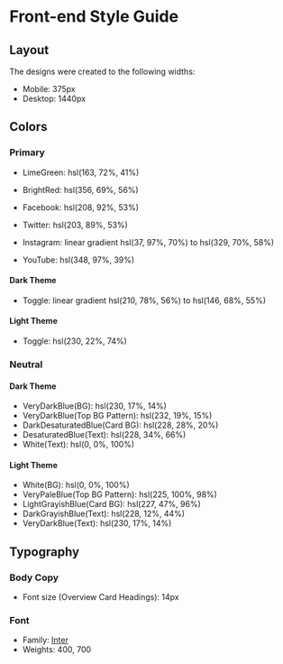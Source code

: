 # Front-end Style Guide

## Layout

The designs were created to the following widths:

- Mobile: 375px
- Desktop: 1440px

## Colors

### Primary

- LimeGreen: hsl(163, 72%, 41%)
- BrightRed: hsl(356, 69%, 56%)

- Facebook: hsl(208, 92%, 53%)
- Twitter: hsl(203, 89%, 53%)
- Instagram: linear gradient hsl(37, 97%, 70%) to hsl(329, 70%, 58%)
- YouTube: hsl(348, 97%, 39%)

#### Dark Theme

- Toggle: linear gradient hsl(210, 78%, 56%) to hsl(146, 68%, 55%)

#### Light Theme

- Toggle: hsl(230, 22%, 74%)

### Neutral

#### Dark Theme

- VeryDarkBlue(BG): hsl(230, 17%, 14%)
- VeryDarkBlue(Top BG Pattern): hsl(232, 19%, 15%)
- DarkDesaturatedBlue(Card BG): hsl(228, 28%, 20%)
- DesaturatedBlue(Text): hsl(228, 34%, 66%)
- White(Text): hsl(0, 0%, 100%)

#### Light Theme

- White(BG): hsl(0, 0%, 100%)
- VeryPaleBlue(Top BG Pattern): hsl(225, 100%, 98%)
- LightGrayishBlue(Card BG): hsl(227, 47%, 96%)
- DarkGrayishBlue(Text): hsl(228, 12%, 44%)
- VeryDarkBlue(Text): hsl(230, 17%, 14%)

## Typography

### Body Copy

- Font size (Overview Card Headings): 14px

### Font

- Family: [Inter](https://fonts.google.com/specimen/Inter)
- Weights: 400, 700
